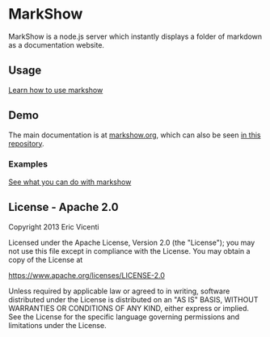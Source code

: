 # MarkShow

MarkShow is a node.js server which instantly displays a folder of markdown as a documentation website.

## Usage

[Learn how to use markshow](http://markshow.org/Usage)

## Demo

The main documentation is at [markshow.org](http://markshow.org), which can also be seen [in this repository](MarkShow/index.md).


### Examples

[See what you can do with markshow](http://markshow.org/Examples)


## License - Apache 2.0

Copyright 2013 Eric Vicenti

Licensed under the Apache License, Version 2.0 (the "License"); you may not use this file except in compliance with the License. You may obtain a copy of the License at

https://www.apache.org/licenses/LICENSE-2.0

Unless required by applicable law or agreed to in writing, software distributed under the License is distributed on an "AS IS" BASIS, WITHOUT WARRANTIES OR CONDITIONS OF ANY KIND, either express or implied. See the License for the specific language governing permissions and limitations under the License.
